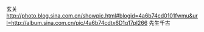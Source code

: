 玄关
http://photo.blog.sina.com.cn/showpic.html#blogid=4a6b74cd0101fwmu&url=http://album.sina.com.cn/pic/4a6b74cdtx6D1q17pI266
先生千古 
 
